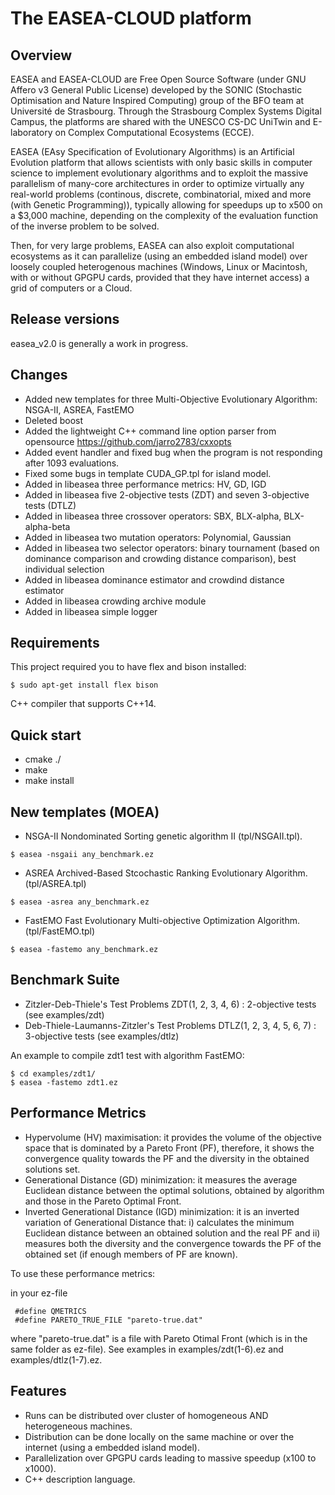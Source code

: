
The EASEA-CLOUD platform
========================

Overview
--------------
EASEA and EASEA-CLOUD are Free Open Source Software (under GNU Affero v3 General Public License) developed by the SONIC (Stochastic Optimisation and Nature Inspired Computing) group of the BFO team at Université de Strasbourg. Through the Strasbourg Complex Systems Digital Campus, the platforms are shared with the UNESCO CS-DC UniTwin and E-laboratory on Complex Computational Ecosystems (ECCE).

EASEA (EAsy Specification of Evolutionary Algorithms) is an Artificial Evolution platform that allows scientists with only basic skills in computer science to implement evolutionary algorithms and to exploit the massive parallelism of many-core architectures in order to optimize virtually any real-world problems (continous, discrete, combinatorial, mixed and more (with Genetic Programming)), typically allowing for speedups up to x500 on a $3,000 machine, depending on the complexity of the evaluation function of the inverse problem to be solved.

Then, for very large problems, EASEA can also exploit computational ecosystems as it can parallelize (using an embedded island model) over loosely coupled heterogenous machines (Windows, Linux or Macintosh, with or without GPGPU cards, provided that they have internet access) a grid of computers or a Cloud.

Release versions
--------------
easea_v2.0 is generally a work in progress.

Changes
--------------
- Added new templates for three Multi-Objective Evolutionary Algorithm: NSGA-II, ASREA, FastEMO
- Deleted boost
- Added the lightweight C++ command line option parser from opensource https://github.com/jarro2783/cxxopts
- Added event handler and fixed bug when the program is not responding after 1093 evaluations.
- Fixed some bugs in template CUDA_GP.tpl for island model.
- Added in libeasea three performance metrics: HV, GD, IGD 
- Added in libeasea five 2-objective tests (ZDT) and seven 3-objective tests (DTLZ)
- Added in libeasea three crossover operators: SBX, BLX-alpha, BLX-alpha-beta
- Added in libeasea two mutation operators: Polynomial, Gaussian
- Added in libeasea two selector operators: binary tournament (based on dominance comparison and crowding distance comparison), best individual selection
- Added in libeasea dominance estimator and crowdind distance estimator
- Added in libeasea crowding archive module
- Added in libeasea simple logger

Requirements
--------------
This project required you to have flex and bison installed:
```
$ sudo apt-get install flex bison
```
C++ compiler that supports C++14.

Quick start
-------------
- cmake ./
- make
- make install

New templates (MOEA)
-------------
- NSGA-II 
Nondominated Sorting genetic algorithm II (tpl/NSGAII.tpl).
```
$ easea -nsgaii any_benchmark.ez 
```
- ASREA
Archived-Based Stcochastic Ranking Evolutionary Algorithm. (tpl/ASREA.tpl)
```
$ easea -asrea any_benchmark.ez 
```
- FastEMO
Fast Evolutionary Multi-objective Optimization Algorithm. (tpl/FastEMO.tpl)
```
$ easea -fastemo any_benchmark.ez 
```

Benchmark Suite
-------------
- Zitzler-Deb-Thiele's Test Problems ZDT(1, 2, 3, 4, 6) : 2-objective tests (see examples/zdt)
- Deb-Thiele-Laumanns-Zitzler's Test Problems DTLZ(1, 2, 3, 4, 5, 6, 7) : 3-objective tests (see examples/dtlz)

An example to compile zdt1 test with algorithm FastEMO:
```
$ cd examples/zdt1/
$ easea -fastemo zdt1.ez 
```
Performance Metrics
-------------
- Hypervolume (HV) maximisation: it provides the volume of the objective space that is dominated by a Pareto Front (PF), therefore, it shows the convergence quality towards the PF and the diversity in the obtained solutions set.
- Generational Distance (GD) minimization: it measures the average Euclidean distance between the optimal solutions,
obtained by algorithm and those in the Pareto Optimal Front.
- Inverted Generational Distance (IGD) minimization: it is an inverted variation of Generational Distance that: i) calculates the minimum Euclidean distance between an obtained solution and the real PF and ii)  measures both the diversity and the convergence towards the PF of the obtained set (if enough members of PF are known).

To use these performance metrics: 

in your ez-file
```
 #define QMETRICS 
 #define PARETO_TRUE_FILE "pareto-true.dat"
```
where "pareto-true.dat" is a file with Pareto Otimal Front (which is in the same folder as ez-file). See examples in examples/zdt(1-6).ez and examples/dtlz(1-7).ez.

Features
--------------

- Runs can be distributed over cluster of homogeneous AND heterogeneous machines.
- Distribution can be done locally on the same machine or over the internet (using a embedded island model).
- Parallelization over GPGPU cards leading to massive speedup (x100 to x1000).
- C++ description language.



